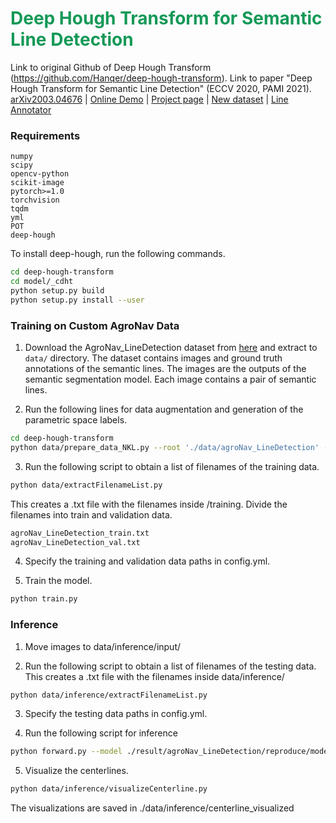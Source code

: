 <h1 style="align: center; color: #159957">Deep Hough Transform for Semantic Line Detection</h1>

Link to original Github of Deep Hough Transform (https://github.com/Hanqer/deep-hough-transform).
Link to paper "Deep Hough Transform for Semantic Line Detection" (ECCV 2020, PAMI 2021).
[arXiv2003.04676](https://arxiv.org/abs/2003.04676) | [Online Demo](http://mc.nankai.edu.cn/dht) | [Project page](http://mmcheng.net/dhtline) | [New dataset](http://kaizhao.net/nkl) | [Line Annotator](https://github.com/Hanqer/lines-manual-labeling)

### Requirements
``` 
numpy
scipy
opencv-python
scikit-image
pytorch>=1.0
torchvision
tqdm
yml
POT
deep-hough
```

To install deep-hough, run the following commands.

```sh
cd deep-hough-transform
cd model/_cdht
python setup.py build 
python setup.py install --user
```

### Training on Custom AgroNav Data
1. Download the AgroNav_LineDetection dataset from [here](https://drive.google.com/file/d/1MPaQVXCWcpGZT5Kfe3fOYBoR3PYghjt9/view?usp=sharing) and extract to `data/` directory. The dataset contains images and ground truth annotations of the semantic lines. The images are the outputs of the semantic segmentation model. Each image contains a pair of semantic lines.

2. Run the following lines for data augmentation and generation of the parametric space labels.
```sh
cd deep-hough-transform
python data/prepare_data_NKL.py --root './data/agroNav_LineDetection' --label './data/agroNav_LineDetection' --save-dir './data/training/agroNav_LineDetection_resized_100_100' --fixsize 400 
```

3. Run the following script to obtain a list of filenames of the training data. 
```sh
python data/extractFilenameList.py
```
This creates a .txt file with the filenames inside /training. Divide the filenames into train and validation data.
```sh
agroNav_LineDetection_train.txt
agroNav_LineDetection_val.txt
```

4. Specify the training and validation data paths in config.yml.

5. Train the model.
```sh
python train.py
```

### Inference
1. Move images to data/inference/input/

2. Run the following script to obtain a list of filenames of the testing data. This creates a .txt file with the filenames inside data/inference/
```sh
python data/inference/extractFilenameList.py
```

3. Specify the testing data paths in config.yml.

4. Run the following script for inference
```sh
python forward.py --model ./result/agroNav_LineDetection/reproduce/model_best.pth --tmp ./data/inference/output/
```

5. Visualize the centerlines.
```sh
python data/inference/visualizeCenterline.py 
```
The visualizations are saved in ./data/inference/centerline_visualized

<!-- ### Citation
If our method/dataset are useful to your research, please consider to cite us:
```
@article{zhao2021deep,
  author    = {Kai Zhao and Qi Han and Chang-bin Zhang and Jun Xu and Ming-ming Cheng},
  title     = {Deep Hough Transform for Semantic Line Detection},
  journal   = {IEEE Transactions on Pattern Analysis and Machine Intelligence (TPAMI)},
  year      = {2021},
  doi       = {10.1109/TPAMI.2021.3077129}
}
```
```
@inproceedings{eccv2020line,
  title={Deep Hough Transform for Semantic Line Detection},
  author={Qi Han and Kai Zhao and Jun Xu and Ming-Ming Cheng},
  booktitle={ECCV},
  pages={750--766},
  year={2020}
}
```

### License
This project is licensed under the [Creative Commons NonCommercial (CC BY-NC 3.0)](https://creativecommons.org/licenses/by-nc/3.0/) license where only
non-commercial usage is allowed. For commercial usage, please contact us. -->

